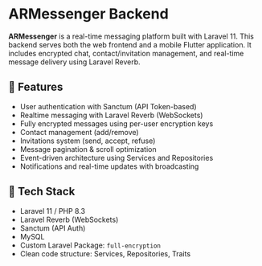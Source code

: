 # ARMessenger Backend

**ARMessenger** is a real-time messaging platform built with Laravel 11. This backend serves both the web frontend and a mobile Flutter application. It includes encrypted chat, contact/invitation management, and real-time message delivery using Laravel Reverb.

## 🔐 Features

- User authentication with Sanctum (API Token-based)
- Realtime messaging with Laravel Reverb (WebSockets)
- Fully encrypted messages using per-user encryption keys
- Contact management (add/remove)
- Invitations system (send, accept, refuse)
- Message pagination & scroll optimization
- Event-driven architecture using Services and Repositories
- Notifications and real-time updates with broadcasting

## 📁 Tech Stack

- Laravel 11 / PHP 8.3
- Laravel Reverb (WebSockets)
- Sanctum (API Auth)
- MySQL
- Custom Laravel Package: `full-encryption`
- Clean code structure: Services, Repositories, Traits

